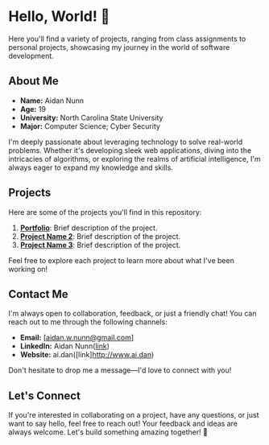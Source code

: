 # Hello, World! 👋

Here you'll find a variety of projects, ranging from class assignments to personal projects, showcasing my journey in the world of software development.

## About Me

- **Name:** Aidan Nunn
- **Age:** 19
- **University:** North Carolina State University
- **Major:** Computer Science; Cyber Security

I'm deeply passionate about leveraging technology to solve real-world problems. Whether it's developing sleek web applications, diving into the intricacies of algorithms, or exploring the realms of artificial intelligence, I'm always eager to expand my knowledge and skills.

## Projects

Here are some of the projects you'll find in this repository:

1. **[Portfolio]()**: Brief description of the project.
2. **[Project Name 2](link-to-project)**: Brief description of the project.
3. **[Project Name 3](link-to-project)**: Brief description of the project.

Feel free to explore each project to learn more about what I've been working on!

## Contact Me

I'm always open to collaboration, feedback, or just a friendly chat! You can reach out to me through the following channels:

- **Email:** [aidan.w.nunn@gmail.com]
- **LinkedIn:** Aidan Nunn([link](https://www.linkedin.com/in/aidan-nunn-542aa82ab/))
- **Website:** ai.dan([link]http://www.ai.dan)

Don't hesitate to drop me a message—I'd love to connect with you!

## Let's Connect

If you're interested in collaborating on a project, have any questions, or just want to say hello, feel free to reach out! Your feedback and ideas are always welcome. Let's build something amazing together! 🚀
